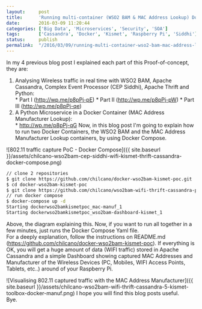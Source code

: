 ```yaml
---
layout:     post
title:      'Running multi-container (WSO2 BAM & MAC Address Lookup) Docker Application using Docker Compose'
date:       2016-03-09 11:20:44
categories: ['Big Data', 'Microservices', 'Security', 'SOA']
tags:       ['Cassandra', 'Docker', 'Kismet', 'Raspberry Pi', 'Siddhi']
status:     publish 
permalink:  "/2016/03/09/running-multi-container-wso2-bam-mac-address-lookup-docker-application-using-docker-compose/"
---
```

In my 4 previous blog post I explained each part of this Proof-of-concept, they are:
  1. Analysing Wireless traffic in real time with WSO2 BAM, Apache Cassandra, Complex Event Processor (CEP Siddhi), Apache Thrift and Python:  
    * Part I (http://wp.me/p8pPj-pE)
    * Part II (http://wp.me/p8pPj-pW)
    * Part III (http://wp.me/p8pPj-qe)
  2. A Python Microservice in a Docker Container (MAC Address Manufacturer Lookup):  
    * http://wp.me/p8pPj-qG
Now, in this blog post I'm going to explain how to run two Docker Containers, the WSO2 BAM and the MAC Address Manufacturer Lookup containers, by using Docker Compose.  

![802.11 traffic capture PoC - Docker Compose]({{ site.baseurl }}/assets/chilcano-wso2bam-cep-siddhi-wifi-kismet-thrift-cassandra-docker-compose.png)

<!-- more -->
```sh  
// clone 2 repositories  
$ git clone https://github.com/chilcano/docker-wso2bam-kismet-poc.git  
$ cd docker-wso2bam-kismet-poc  
$ git clone https://github.com/chilcano/wso2bam-wifi-thrift-cassandra-poc.git
// run docker compose  
$ docker-compose up -d
Starting dockerwso2bamkismetpoc_mac-manuf_1  
Starting dockerwso2bamkismetpoc_wso2bam-dashboard-kismet_1  
```
Above, the diagram explaining this.
Now, if you want to run all together in a few minutes, just runs the Docker Compose Yaml file.  
For a deeply explanation, follow the instructions on README.md (https://github.com/chilcano/docker-wso2bam-kismet-poc).
If everything is OK, you will get a huge amount of data (WIFI traffic) stored in Apache Cassandra and a simple Dashboard showing captured MAC Addresses and Manufacturer of the Wireless Devices (PC, Mobiles, WIFI Access Points, Tablets, etc..) around of your Raspberry Pi.

![Visualising 802.11 captured traffic with the MAC Address Manufacturer]({{ site.baseurl }}/assets/chilcano-wso2bam-wifi-thrift-cassandra-5-kismet-toolbox-docker-manuf.png)
I hope you will find this blog posts useful.  
Bye.
